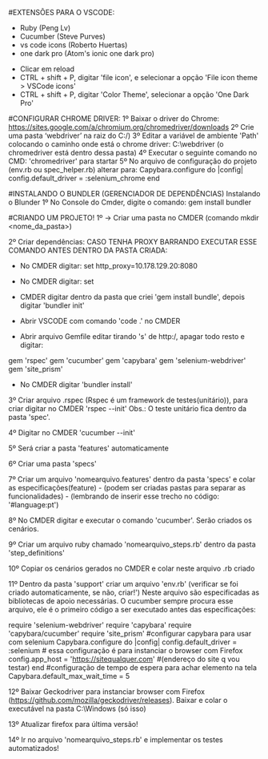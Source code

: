 
#EXTENSÕES PARA O VSCODE:
- Ruby (Peng Lv)
- Cucumber (Steve Purves)
- vs code icons (Roberto Huertas)
- one dark pro (Atom's ionic one dark pro)
* Clicar em reload
* CTRL + shift + P, digitar 'file icon', e selecionar a opção 'File icon theme > VSCode icons'
* CTRL + shift + P, digitar 'Color Theme', selecionar a opção 'One Dark Pro'

#CONFIGURAR CHROME DRIVER:
1º Baixar o driver do Chrome: https://sites.google.com/a/chromium.org/chromedriver/downloads
2º Crie uma pasta ‘webdriver’ na raiz do C:/)
3º Editar a variável de ambiente 'Path' colocando o caminho onde está o chrome driver: C:\webdriver (o chromedriver está dentro dessa pasta)
4º Executar o seguinte comando no CMD: 'chromedriver' para startar 
5º No arquivo de configuração do projeto (env.rb ou spec_helper.rb) alterar para: 
Capybara.configure do |config|
    config.default_driver = :selenium_chrome
end

#INSTALANDO O BUNDLER (GERENCIADOR DE DEPENDÊNCIAS)
Instalando o Blunder
1º No Console do Cmder, digite o comando:
gem install bundler

#CRIANDO UM PROJETO!
1º -> Criar uma pasta no CMDER (comando mkdir <nome_da_pasta>)

2º Criar dependências:
CASO TENHA PROXY BARRANDO EXECUTAR ESSE COMANDO ANTES DENTRO DA PASTA CRIADA:
- No CMDER digitar: set http_proxy=10.178.129.20:8080 
-  No CMDER digitar: set

- CMDER digitar dentro da pasta que criei 'gem install bundle', depois digitar 'bundler init'
- Abrir VSCODE com comando 'code .' no CMDER
- Abrir arquivo Gemfile editar tirando 's' de http:/, apagar todo resto e digitar:

gem 'rspec'
gem 'cucumber'
gem 'capybara'
gem 'selenium-webdriver'
gem 'site_prism' 

- No CMDER digitar 'bundler install'

3º Criar arquivo .rspec (Rspec é um framework de testes(unitário)), 
para criar digitar no CMDER 'rspec --init'
Obs.: O teste unitário fica dentro da pasta 'spec'.

4º Digitar no CMDER 'cucumber --init'

5º Será criar a pasta 'features' automaticamente

6º Criar uma pasta 'specs'

7º Criar um arquivo 'nomearquivo.features' dentro da pasta 'specs' e colar as especificações(feature) -  (podem ser criadas pastas para separar as funcionalidades) - (lembrando de inserir esse trecho no código: '#language:pt')

8º No CMDER digitar e executar o comando 'cucumber'. Serão criados os cenários.

9º Criar um arquivo ruby chamado 'nomearquivo_steps.rb' dentro da pasta 'step_definitions'

10º Copiar os cenários gerados no CMDER e colar neste arquivo .rb criado

11º Dentro da pasta 'support' criar um arquivo 'env.rb' (verificar se foi criado automaticamente, se não, criar!') Neste arquivo são especificadas as bibliotecas de apoio necessárias. O cucumber sempre procura esse arquivo, ele é o primeiro código a ser executado antes das especificações:

require 'selenium-webdriver'
require 'capybara'
require 'capybara/cucumber'
require 'site_prism'
#configurar capybara para usar com selenium
Capybara.configure do |config|
    config.default_driver = :selenium # essa configuração é para instanciar o browser com Firefox
    config.app_host = 'https://sitequalquer.com' #(endereço do site q vou testar)
end
#configuração de tempo de espera para achar elemento na tela
Capybara.default_max_wait_time = 5

12º Baixar Geckodriver para instanciar browser com Firefox (https://github.com/mozilla/geckodriver/releases). 
Baixar e colar o executável na pasta C:\Windows (só isso)

13º Atualizar firefox para última versão!

14º Ir no arquivo 'nomearquivo_steps.rb' e implementar os testes automatizados!
